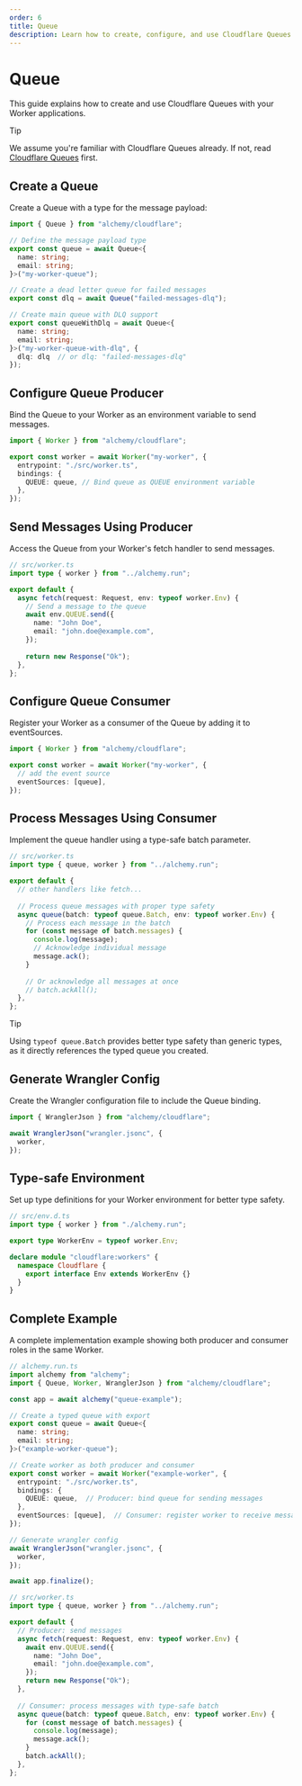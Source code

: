 ```yaml
---
order: 6
title: Queue
description: Learn how to create, configure, and use Cloudflare Queues for background job processing in your Worker applications managed by Alchemy.
---
```


# Queue

This guide explains how to create and use Cloudflare Queues with your Worker applications.

> [!TIP]
> We assume you're familiar with Cloudflare Queues already. If not, read [Cloudflare Queues](https://developers.cloudflare.com/queues/) first.

## Create a Queue

Create a Queue with a type for the message payload:

```ts
import { Queue } from "alchemy/cloudflare";

// Define the message payload type
export const queue = await Queue<{
  name: string;
  email: string;
}>("my-worker-queue");

// Create a dead letter queue for failed messages
export const dlq = await Queue("failed-messages-dlq");

// Create main queue with DLQ support
export const queueWithDlq = await Queue<{
  name: string;
  email: string;
}>("my-worker-queue-with-dlq", {
  dlq: dlq  // or dlq: "failed-messages-dlq"
});
```

## Configure Queue Producer

Bind the Queue to your Worker as an environment variable to send messages.

```ts
import { Worker } from "alchemy/cloudflare";

export const worker = await Worker("my-worker", {
  entrypoint: "./src/worker.ts",
  bindings: {
    QUEUE: queue, // Bind queue as QUEUE environment variable
  },
});
```

## Send Messages Using Producer

Access the Queue from your Worker's fetch handler to send messages.

```ts
// src/worker.ts
import type { worker } from "../alchemy.run";

export default {
  async fetch(request: Request, env: typeof worker.Env) {
    // Send a message to the queue
    await env.QUEUE.send({
      name: "John Doe",
      email: "john.doe@example.com",
    });
    
    return new Response("Ok");
  },
};
```

## Configure Queue Consumer

Register your Worker as a consumer of the Queue by adding it to eventSources.

```ts
import { Worker } from "alchemy/cloudflare";

export const worker = await Worker("my-worker", {
  // add the event source
  eventSources: [queue],
});
```

## Process Messages Using Consumer

Implement the queue handler using a type-safe batch parameter.

```ts
// src/worker.ts
import type { queue, worker } from "../alchemy.run";

export default {
  // other handlers like fetch...
  
  // Process queue messages with proper type safety
  async queue(batch: typeof queue.Batch, env: typeof worker.Env) {
    // Process each message in the batch
    for (const message of batch.messages) {
      console.log(message);
      // Acknowledge individual message
      message.ack();
    }
    
    // Or acknowledge all messages at once
    // batch.ackAll();
  },
};
```

> [!TIP]
> Using `typeof queue.Batch` provides better type safety than generic types, as it directly references the typed queue you created.

## Generate Wrangler Config

Create the Wrangler configuration file to include the Queue binding.

```ts
import { WranglerJson } from "alchemy/cloudflare";

await WranglerJson("wrangler.jsonc", {
  worker,
});
```

## Type-safe Environment

Set up type definitions for your Worker environment for better type safety.

```ts
// src/env.d.ts
import type { worker } from "./alchemy.run";

export type WorkerEnv = typeof worker.Env;

declare module "cloudflare:workers" {
  namespace Cloudflare {
    export interface Env extends WorkerEnv {}
  }
}
```

## Complete Example

A complete implementation example showing both producer and consumer roles in the same Worker.

```ts
// alchemy.run.ts
import alchemy from "alchemy";
import { Queue, Worker, WranglerJson } from "alchemy/cloudflare";

const app = await alchemy("queue-example");

// Create a typed queue with export
export const queue = await Queue<{
  name: string;
  email: string;
}>("example-worker-queue");

// Create worker as both producer and consumer
export const worker = await Worker("example-worker", {
  entrypoint: "./src/worker.ts",
  bindings: {
    QUEUE: queue,  // Producer: bind queue for sending messages
  },
  eventSources: [queue],  // Consumer: register worker to receive messages
});

// Generate wrangler config
await WranglerJson("wrangler.jsonc", {
  worker,
});

await app.finalize();
```

```ts
// src/worker.ts
import type { queue, worker } from "../alchemy.run";

export default {
  // Producer: send messages
  async fetch(request: Request, env: typeof worker.Env) {
    await env.QUEUE.send({
      name: "John Doe",
      email: "john.doe@example.com",
    });
    return new Response("Ok");
  },
  
  // Consumer: process messages with type-safe batch
  async queue(batch: typeof queue.Batch, env: typeof worker.Env) {
    for (const message of batch.messages) {
      console.log(message);
      message.ack();
    }
    batch.ackAll();
  },
};
```
